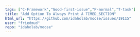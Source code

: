 ```yaml
---
tags: ["C-Framework","Good-first-issue","P-normal","T-task"]
title: "Add Option To Always Print A TIMED_SECTION"
html_url: "https://github.com/idaholab/moose/issues/19115"
user: "friedmud"
repo: "idaholab/moose"
---
```


